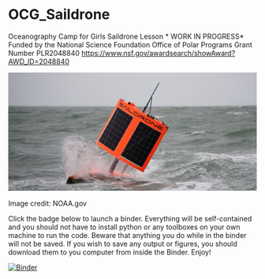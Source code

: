 # OCG_Saildrone
Oceanography Camp for Girls Saildrone Lesson * WORK IN PROGRESS*
Funded by the National Science Foundation Office of Polar Programs Grant Number PLR2048840 https://www.nsf.gov/awardsearch/showAward?AWD_ID=2048840

![A photo of a Saildone, an autonomous sailing vehicle](https://github.com/Williams-OBGC-Lab/OCG_Saildrone/blob/master/Images/SD_1020_A_6.jpeg)

Image credit: NOAA.gov

Click the badge below to launch a binder. Everything will be self-contained and you should not have to install python or any toolboxes on your own machine to run the code. Beware that anything you do while in the binder will not be saved. If you wish to save any output or figures, you should download them to you computer from inside the Binder. Enjoy! 

[![Binder](https://mybinder.org/badge_logo.svg)](https://binder.pangeo.io/v2/gh/Williams-OBGC-Lab/OCG_Saildrone/HEAD)
